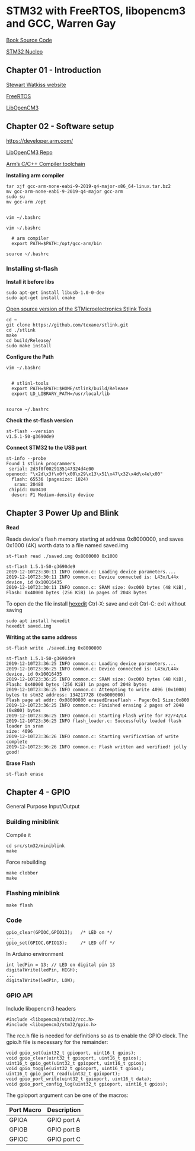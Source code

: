 # STM32 with FreeRTOS, libopencm3 and GCC, Warren Gay

[Book Source Code](https://github.com/Apress/Beg-STM32-Devel-FreeRTOS-libopencm3-GCC)

[STM32 Nucleo](https://os.mbed.com/platforms/ST-Nucleo-L031K6/)

## Chapter 01 - Introduction
[Stewart Watkiss website](http://www.penguintutor.com/)

[FreeRTOS](https://freertos.org/)

[LibOpenCM3](https://libopencm3.org/)

## Chapter 02 - Software setup

https://developer.arm.com/

[LibOpenCM3 Repo](git://github.com/libopencm3/libopencm3.git)


[Arm’s C/C++ Compiler toolchain](https://developer.arm.com/tools-and-software/open-source-software/developer-tools/gnu-toolchain/gnu-rm/downloads)


**Installing arm compiler**

```
tar xjf gcc-arm-none-eabi-9-2019-q4-major-x86_64-linux.tar.bz2
mv gcc-arm-none-eabi-9-2019-q4-major gcc-arm
sudo su
mv gcc-arm /opt


vim ~/.bashrc

vim ~/.bashrc

  # arm compiler
  export PATH=$PATH:/opt/gcc-arm/bin

source ~/.bashrc 
```

### Installing st-flash

**Install it before libs**
```
sudo apt-get install libusb-1.0-0-dev
sudo apt-get install cmake
```

[Open source version of the STMicroelectronics Stlink Tools](https://github.com/texane/stlink)

```
cd ~
git clone https://github.com/texane/stlink.git
cd ./stlink
make
cd build/Release/
sudo make install
```

**Configure the Path**

```
vim ~/.bashrc


  # stlinl-tools
  export PATH=$PATH:$HOME/stlink/build/Release
  export LD_LIBRARY_PATH=/usr/local/lib


source ~/.bashrc 
```


**Check the st-flash version**
```
st-flash --version
v1.5.1-50-g3690de9
```

**Connect STM32 to the USB port**
```
st-info --probe
Found 1 stlink programmers
 serial: 2d3f0f0029135147324d4e00
openocd: "\x2d\x3f\x0f\x00\x29\x13\x51\x47\x32\x4d\x4e\x00"
  flash: 65536 (pagesize: 1024)
   sram: 20480
 chipid: 0x0410
  descr: F1 Medium-density device
```

## Chapter 3 Power Up and Blink


**Read**

Reads device's flash memory starting at address 0x8000000, and saves 0x1000 (4K) worth data to a file named saved.img

```
st-flash read ./saved.img 0x8000000 0x1000

st-flash 1.5.1-50-g3690de9
2019-12-10T23:30:11 INFO common.c: Loading device parameters....
2019-12-10T23:30:11 INFO common.c: Device connected is: L43x/L44x device, id 0x10016435
2019-12-10T23:30:11 INFO common.c: SRAM size: 0xc000 bytes (48 KiB), Flash: 0x40000 bytes (256 KiB) in pages of 2048 bytes
```


To open de the file install [hexedit](https://linux.die.net/man/1/hexedit)
Ctrl-X: save and exit
Ctrl-C: exit without saving

```
sudo apt install hexedit
hexedit saved.img
```

**Writing at the same address**

```
st-flash write ./saved.img 0x8000000

st-flash 1.5.1-50-g3690de9
2019-12-10T23:36:25 INFO common.c: Loading device parameters....
2019-12-10T23:36:25 INFO common.c: Device connected is: L43x/L44x device, id 0x10016435
2019-12-10T23:36:25 INFO common.c: SRAM size: 0xc000 bytes (48 KiB), Flash: 0x40000 bytes (256 KiB) in pages of 2048 bytes
2019-12-10T23:36:25 INFO common.c: Attempting to write 4096 (0x1000) bytes to stm32 address: 134217728 (0x8000000)
Flash page at addr: 0x08000800 erasedEraseFlash - Page:0x1 Size:0x800 
2019-12-10T23:36:25 INFO common.c: Finished erasing 2 pages of 2048 (0x800) bytes
2019-12-10T23:36:25 INFO common.c: Starting Flash write for F2/F4/L4
2019-12-10T23:36:25 INFO flash_loader.c: Successfully loaded flash loader in sram
size: 4096
2019-12-10T23:36:26 INFO common.c: Starting verification of write complete
2019-12-10T23:36:26 INFO common.c: Flash written and verified! jolly good!
```

**Erase Flash**

```
st-flash erase
```


## Chapter 4 - GPIO

General Purpose Input/Output

### Building miniblink

Compile it

```
cd src/stm32/miniblink
make
```

Force rebuilding
```
make clobber
make
```

### Flashing miniblink

```
make flash
```

### Code

```
gpio_clear(GPIOC,GPIO13);	/* LED on */
...
gpio_set(GPIOC,GPIO13);		/* LED off */
```

In Arduino environment

```
int ledPin = 13; // LED on digital pin 13
digitalWrite(ledPin, HIGH);
...
digitalWrite(ledPin, LOW);
```

### GPIO API

Include libopencm3 headers

```
#include <libopencm3/stm32/rcc.h>
#include <libopencm3/stm32/gpio.h>
```

The rcc.h file is needed for definitions so as to enable the GPIO clock. The gpio.h file is necessary for the remainder:

```
void gpio_set(uint32_t gpioport, uint16_t gpios);
void gpio_clear(uint32_t gpioport, uint16_t gpios);
uint16_t gpio_get(uint32_t gpioport, uint16_t gpios);
void gpio_toggle(uint32_t gpioport, uint16_t gpios);
uint16_t gpio_port_read(uint32_t gpioport);
void gpio_port_write(uint32_t gpioport, uint16_t data);
void gpio_port_config_log(uint32_t gpioport, uint16_t gpios);
```
The gpioport argument can be one of the macros:

Port Macro|Description
----------|-----------
GPIOA|GPIO port A
GPIOB|GPIO port B
GPIOC|GPIO port C